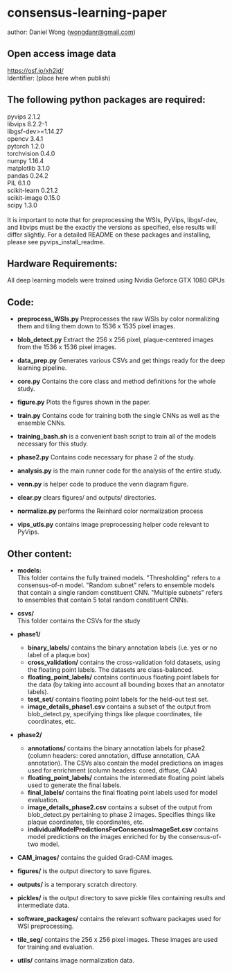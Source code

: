 # consensus-learning-paper

author: Daniel Wong (wongdanr@gmail.com)

## Open access image data
https://osf.io/xh2jd/ <br />
Identifier: (place here when publish)

## The following python packages are required: 
pyvips 2.1.2  <br />
libvips 8.2.2-1<br />
libgsf-dev>=1.14.27<br />
opencv 3.4.1<br />
pytorch 1.2.0<br />
torchvision 0.4.0<br />
numpy 1.16.4<br />
matplotlib 3.1.0 <br />
pandas 0.24.2<br />
PIL 6.1.0<br />
scikit-learn 0.21.2<br />
scikit-image 0.15.0<br />
scipy 1.3.0<br />
<br />
It is important to note that for preprocessing the WSIs, PyVips, libgsf-dev, and libvips must be the exactly the versions as specified, else results will differ slightly. For a detailed README on these packages and installing, please see pyvips_install_readme. 

## Hardware Requirements:
All deep learning models were trained using Nvidia Geforce GTX 1080 GPUs

## Code:

* **preprocess_WSIs.py** Preprocesses the raw WSIs by color normalizing them and tiling them down to 1536 x 1535 pixel images.<br />

* **blob_detect.py** Extract the 256 x 256 pixel, plaque-centered images from the 1536 x 1536 pixel images.<br />

* **data_prep.py** Generates various CSVs and get things ready for the deep learning pipeline.<br /> 

* **core.py** Contains the core class and method definitions for the whole study.<br />

* **figure.py** Plots the figures shown in the paper.<br />

* **train.py** Contains code for training both the single CNNs as well as the ensemble CNNs.<br />

* **training_bash.sh** is a convenient bash script to train all of the models necessary for this study.<br />

* **phase2.py** Contains code necessary for phase 2 of the study.<br />

* **analysis.py** is the main runner code for the analysis of the entire study. <br />

* **venn.py** is helper code to produce the venn diagram figure.<br />

* **clear.py** clears figures/ and outputs/ directories.<br />

* **normalize.py** performs the Reinhard color normalization process <br />

* **vips_utls.py** contains image preprocessing helper code relevant to PyVips.

## Other content: 
* **models:**<br />
This folder contains the fully trained models. "Thresholding" refers to a consensus-of-n model. "Random subnet" refers to ensemble models that contain a single random constituent CNN. "Multiple subnets" refers to ensembles that contain 5 total random constituent CNNs. <br />

* **csvs/**<br />
This folder contains the CSVs for the study <br />
*	**phase1/**<br />
    *    **binary_labels/** contains the binary annotation labels (i.e. yes or no label of a plaque box)<br />
    *    **cross_validation/** contains the cross-validation fold datasets, using the floating point labels. The datasets are class-balanced.<br />
    *    **floating_point_labels/** contains continuous floating point labels for the data (by taking into account all bounding boxes that an annotator labels).<br />
    *    **test_set/** contains floating point labels for the held-out test set.<br /> 
    *    **image_details_phase1.csv** contains a subset of the output from blob_detect.py, specifying things like plaque coordinates, tile coordinates, etc.<br /> 
*	**phase2/**<br />
    *    **annotations/** contains the binary annotation labels for phase2 (column headers: cored annotation, diffuse annotation, CAA annotation). The CSVs also contain the model predictions on images used for enrichment (column headers: cored, diffuse, CAA)<br />
    *    **floating_point_labels/** contains the intermediate floating point labels used to generate the final labels.<br />
    *    **final_labels/** contains the final floating point labels used for model evaluation.<br />
    *    **image_details_phase2.csv** contains a subset of the output from blob_detect.py pertaining to phase 2 images. Specifies things like plaque coordinates, tile coordinates, etc.<br />
    *    **individualModelPredictionsForConsensusImageSet.csv** contains model predictions on the images enriched for by the consensus-of-two model.<br />

* **CAM_images/** contains the guided Grad-CAM images. <br /> 

* **figures/** is the output directory to save figures. <br /> 

* **outputs/** is a temporary scratch directory. <br /> 

* **pickles/** is the output directory to save pickle files containing results and intermediate data. <br /> 

* **software_packages/** contains the relevant software packages used for WSI preprocessing. <br /> 

* **tile_seg/** contains the 256 x 256 pixel images. These images are used for training and evaluation. <br /> 

* **utils/** contains image normalization data. <br /> 



